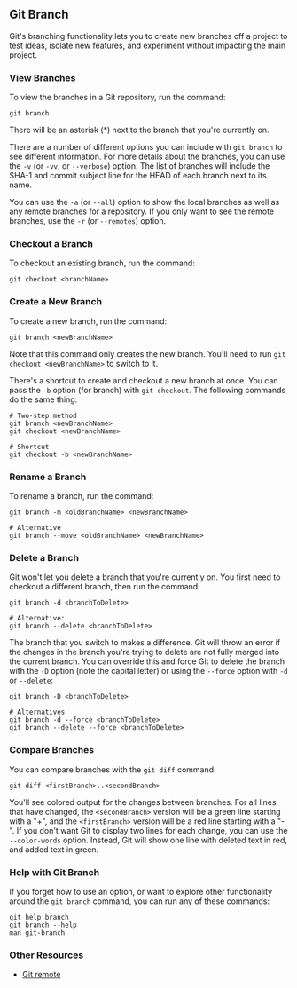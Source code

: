 ## Git Branch

Git's branching functionality lets you to create new branches off a project to test ideas, isolate new features, and experiment without impacting the main project.

### View Branches
To view the branches in a Git repository, run the command:
```shell
git branch
```

There will be an asterisk (\*) next to the branch that you're currently on.

There are a number of different options you can include with `git branch` to see different information. For more details about the branches, you can use the `-v` (or `-vv`, or `--verbose`) option. The list of branches will include the SHA-1 and commit subject line for the HEAD of each branch next to its name.

You can use the `-a` (or `--all`) option to show the local branches as well as any remote branches for a repository. If you only want to see the remote branches, use the `-r` (or `--remotes`) option.

### Checkout a Branch
To checkout an existing branch, run the command:
```shell
git checkout <branchName>
```

### Create a New Branch
To create a new branch, run the command:
```shell
git branch <newBranchName>
```

Note that this command only creates the new branch. You'll need to run `git checkout <newBranchName>` to switch to it.

There's a shortcut to create and checkout a new branch at once. You can pass the `-b` option (for branch) with `git checkout`. The following commands do the same thing:
```shell
# Two-step method
git branch <newBranchName>
git checkout <newBranchName>

# Shortcut
git checkout -b <newBranchName>
```

### Rename a Branch
To rename a branch, run the command:
```shell
git branch -m <oldBranchName> <newBranchName>

# Alternative
git branch --move <oldBranchName> <newBranchName>
```

### Delete a Branch
Git won't let you delete a branch that you're currently on. You first need to checkout a different branch, then run the command:
```shell
git branch -d <branchToDelete>

# Alternative:
git branch --delete <branchToDelete>
```

The branch that you switch to makes a difference. Git will throw an error if the changes in the branch you're trying to delete are not fully merged into the current branch. You can override this and force Git to delete the branch with the `-D` option (note the capital letter) or using the `--force` option with `-d` or `--delete`:
```shell
git branch -D <branchToDelete>

# Alternatives
git branch -d --force <branchToDelete>
git branch --delete --force <branchToDelete>
```

### Compare Branches
You can compare branches with the `git diff` command:
```shell
git diff <firstBranch>..<secondBranch>
```

You'll see colored output for the changes between branches. For all lines that have changed, the `<secondBranch>` version will be a green line starting with a "+", and the `<firstBranch>` version will be a red line starting with a "-". If you don't want Git to display two lines for each change, you can use the `--color-words` option. Instead, Git will show one line with deleted text in red, and added text in green.

### Help with Git Branch
If you forget how to use an option, or want to explore other functionality around the `git branch` command, you can run any of these commands:
```shell
git help branch
git branch --help
man git-branch
```

### Other Resources
- [Git remote](#) <!-- Need to add a git-remote section -->
